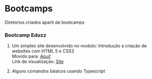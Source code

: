 # Bootcamps
Diretorios criados aparti de bootcamps

### Bootcamp Eduzz  

  1. Um simples site desenvolvido no modulo: Introdução a criação de websites com HTML 5 e CSS3  
     Movido para: [Aqui!](https://github.com/senhorbento/first-page)  
     Link de visualização: [Site](https://senhorbento.github.io/first-page/)  

  2. Alguns comandos básicos usando Typescript
